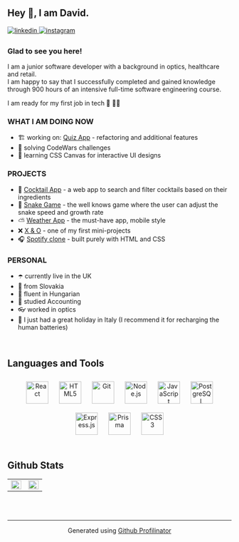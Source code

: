 ## Hey 🐳, I am David.  
  

<a href="https://linkedin.com/in/david-czuczor-06748423b" target="_blank">
<img src=https://img.shields.io/badge/linkedin-%231E77B5.svg?&style=for-the-badge&logo=linkedin&logoColor=white alt=linkedin style="margin-bottom: 5px;" />
</a>
<a href="https://instagram.com/czdavid93" target="_blank">
<img src=https://img.shields.io/badge/instagram-%23000000.svg?&style=for-the-badge&logo=instagram&logoColor=white alt=instagram style="margin-bottom: 5px;" />
</a>  
  



### Glad to see you here!  
I am a junior software developer with a background in optics, healthcare and retail.  
I am happy to say that I successfully completed and gained knowledge through 900 hours of an intensive full-time software engineering course.

I am ready for my first job in tech 💾 👨‍💻
  
  



### WHAT I AM DOING NOW  
- 🏗️  working on: [Quiz App](https://github.com/d-username/Quiz-App) - refactoring and additional features
- 🧠 solving CodeWars challenges 
- 🌟 learning CSS Canvas for interactive UI designs  
  

### PROJECTS  
- 🍹 [Cocktail App](https://github.com/d-username/Cocktail-App) - a web app to search and filter cocktails based on their ingredients
- 🐍 [Snake Game](https://github.com/d-username/snake-game-JS) - the well knows game where the user can adjust the snake speed and growth rate
- ⛅ [Weather App](https://github.com/d-username/the-everyone-must-have-my-first-one-and-only-weather-app) - the must-have app, mobile style
- ❌ [X & O](https://github.com/d-username/tic-tac-toe) - one of my first mini-projects
- 🎧 [Spotify clone](https://github.com/d-username/boolean-uk-html-spotify) - built purely with HTML and CSS  


### PERSONAL  
- ☂️ currently live in the UK
- 🍻 from Slovakia
- 👅 fluent in Hungarian
- 📑 studied Accounting
- 👓 worked in optics
- 🍋 I just had a great holiday in Italy (I recommend it for recharging the human batteries)  
  


<br/>  


## Languages and Tools  
<div align="center">  
<a href="https://reactjs.org/" target="_blank"><img style="margin: 10px" src="https://profilinator.rishav.dev/skills-assets/react-original-wordmark.svg" alt="React" height="50" /></a>  
<a href="https://en.wikipedia.org/wiki/HTML5" target="_blank"><img style="margin: 10px" src="https://profilinator.rishav.dev/skills-assets/html5-original-wordmark.svg" alt="HTML5" height="50" /></a>  
<a href="https://github.com/" target="_blank"><img style="margin: 10px" src="https://profilinator.rishav.dev/skills-assets/git-scm-icon.svg" alt="Git" height="50" /></a>  
<a href="https://nodejs.org/" target="_blank"><img style="margin: 10px" src="https://profilinator.rishav.dev/skills-assets/nodejs-original-wordmark.svg" alt="Node.js" height="50" /></a>  
<a href="https://www.javascript.com/" target="_blank"><img style="margin: 10px" src="https://profilinator.rishav.dev/skills-assets/javascript-original.svg" alt="JavaScript" height="50" /></a>  
<a href="https://www.postgresql.org/" target="_blank"><img style="margin: 10px" src="https://profilinator.rishav.dev/skills-assets/postgresql-original-wordmark.svg" alt="PostgreSQL" height="50" /></a>  
<a href="https://expressjs.com/" target="_blank"><img style="margin: 10px" src="https://profilinator.rishav.dev/skills-assets/express-original-wordmark.svg" alt="Express.js" height="50" /></a>  
<a href="https://www.prisma.io/" target="_blank"><img style="margin: 10px" src="https://profilinator.rishav.dev/skills-assets/prisma.png" alt="Prisma" height="50" /></a>  
<a href="https://www.w3schools.com/css/" target="_blank"><img style="margin: 10px" src="https://profilinator.rishav.dev/skills-assets/css3-original-wordmark.svg" alt="CSS3" height="50" /></a>  
</div>  

<br/>  


## Github Stats  
<table><tr><td valign="top" width="50%">

<img src="https://github-readme-stats.vercel.app/api?username=d-username&show_icons=true&count_private=true&hide_border=true" align="left" style="width: 100%" />

</td><td valign="top" width="50%">

<img src="https://github-readme-stats.vercel.app/api/top-langs/?username=d-username&hide_border=true&layout=compact" align="left" style="width: 100%" />

</td></tr></table>  

<br/>  


<br />

----
<div align="center">Generated using <a href="https://profilinator.rishav.dev/" target="_blank">Github Profilinator</a></div>
